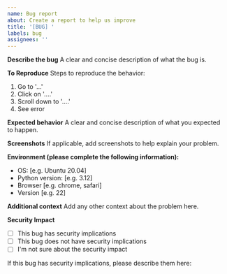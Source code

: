 ```yaml
---
name: Bug report
about: Create a report to help us improve
title: '[BUG] '
labels: bug
assignees: ''
---
```


**Describe the bug**
A clear and concise description of what the bug is.

**To Reproduce**
Steps to reproduce the behavior:
1. Go to '...'
2. Click on '....'
3. Scroll down to '....'
4. See error

**Expected behavior**
A clear and concise description of what you expected to happen.

**Screenshots**
If applicable, add screenshots to help explain your problem.

**Environment (please complete the following information):**
 - OS: [e.g. Ubuntu 20.04]
 - Python version: [e.g. 3.12]
 - Browser [e.g. chrome, safari]
 - Version [e.g. 22]

**Additional context**
Add any other context about the problem here.

**Security Impact**
- [ ] This bug has security implications
- [ ] This bug does not have security implications
- [ ] I'm not sure about the security impact

If this bug has security implications, please describe them here:
